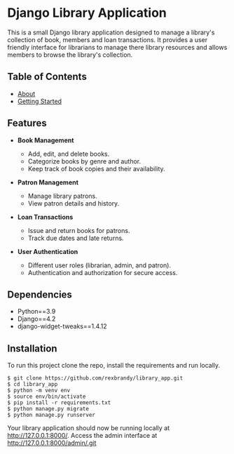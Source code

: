 # Django Library Application

This is a small Django library application designed to manage a library's collection of book, members and loan transactions.
It provides a user friendly interface for librarians to manage there library resources and allows members to browse the library's collection.

## Table of Contents

- [About](#about)
- [Getting Started](#getting-started)

## Features

- **Book Management**
    - Add, edit, and delete books.
    - Categorize books by genre and author.
    - Keep track of book copies and their availability.

- **Patron Management**
    - Manage library patrons.
    - View patron details and history.

- **Loan Transactions**
    - Issue and return books for patrons.
    - Track due dates and late returns.

- **User Authentication**
    - Different user roles (librarian, admin, and patron).
    - Authentication and authorization for secure access.

## Dependencies

- Python==3.9
- Django==4.2
- django-widget-tweaks==1.4.12


## Installation

To run this project clone the repo, install the requirements and run locally.
```shell
$ git clone https://github.com/rexbrandy/library_app.git
$ cd library_app
$ python -m venv env
$ source env/bin/activate
$ pip install -r requirements.txt
$ python manage.py migrate
$ python manage.py runserver
```
Your library application should now be running locally at http://127.0.0.1:8000/. Access the admin interface at http://127.0.0.1:8000/admin/.git 